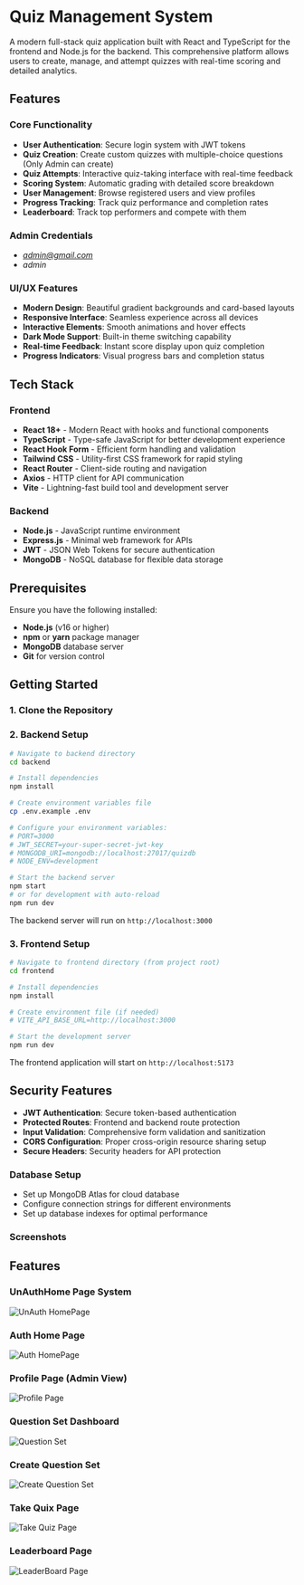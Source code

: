 # Quiz Management System

A modern full-stack quiz application built with React and TypeScript for the frontend and Node.js for the backend. This comprehensive platform allows users to create, manage, and attempt quizzes with real-time scoring and detailed analytics.

## Features

### Core Functionality

- **User Authentication**: Secure login system with JWT tokens
- **Quiz Creation**: Create custom quizzes with multiple-choice questions (Only Admin can create)
- **Quiz Attempts**: Interactive quiz-taking interface with real-time feedback
- **Scoring System**: Automatic grading with detailed score breakdown
- **User Management**: Browse registered users and view profiles
- **Progress Tracking**: Track quiz performance and completion rates
- **Leaderboard**: Track top performers and compete with them

### Admin Credentials

- *admin@gmail.com*
- _admin_

### UI/UX Features

- **Modern Design**: Beautiful gradient backgrounds and card-based layouts
- **Responsive Interface**: Seamless experience across all devices
- **Interactive Elements**: Smooth animations and hover effects
- **Dark Mode Support**: Built-in theme switching capability
- **Real-time Feedback**: Instant score display upon quiz completion
- **Progress Indicators**: Visual progress bars and completion status

## Tech Stack

### Frontend

- **React 18+** - Modern React with hooks and functional components
- **TypeScript** - Type-safe JavaScript for better development experience
- **React Hook Form** - Efficient form handling and validation
- **Tailwind CSS** - Utility-first CSS framework for rapid styling
- **React Router** - Client-side routing and navigation
- **Axios** - HTTP client for API communication
- **Vite** - Lightning-fast build tool and development server

### Backend

- **Node.js** - JavaScript runtime environment
- **Express.js** - Minimal web framework for APIs
- **JWT** - JSON Web Tokens for secure authentication
- **MongoDB** - NoSQL database for flexible data storage

## Prerequisites

Ensure you have the following installed:

- **Node.js** (v16 or higher)
- **npm** or **yarn** package manager
- **MongoDB** database server
- **Git** for version control

## Getting Started

### 1. Clone the Repository

### 2. Backend Setup

```bash
# Navigate to backend directory
cd backend

# Install dependencies
npm install

# Create environment variables file
cp .env.example .env

# Configure your environment variables:
# PORT=3000
# JWT_SECRET=your-super-secret-jwt-key
# MONGODB_URI=mongodb://localhost:27017/quizdb
# NODE_ENV=development

# Start the backend server
npm start
# or for development with auto-reload
npm run dev
```

The backend server will run on `http://localhost:3000`

### 3. Frontend Setup

```bash
# Navigate to frontend directory (from project root)
cd frontend

# Install dependencies
npm install

# Create environment file (if needed)
# VITE_API_BASE_URL=http://localhost:3000

# Start the development server
npm run dev
```

The frontend application will start on `http://localhost:5173`

## Security Features

- **JWT Authentication**: Secure token-based authentication
- **Protected Routes**: Frontend and backend route protection
- **Input Validation**: Comprehensive form validation and sanitization
- **CORS Configuration**: Proper cross-origin resource sharing setup
- **Secure Headers**: Security headers for API protection

### Database Setup

- Set up MongoDB Atlas for cloud database
- Configure connection strings for different environments
- Set up database indexes for optimal performance

### Screenshots

## Features

### UnAuthHome Page System

![UnAuth HomePage](./screenshots/UnAuthHomePage.png)

### Auth Home Page

![Auth HomePage](<./screenshots/AuthHomePage(admin).png>)

### Profile Page (Admin View)

![Profile Page](<./screenshots/ProfilePage(adminView).png>)

### Question Set Dashboard

![Question Set](<./screenshots/QuestionSet(adminView).png>)

### Create Question Set

![Create Question Set](<./screenshots/CreateQuestionSet(adminOnly).png>)

### Take Quix Page

![Take Quiz Page](./screenshots/TakeQuizPage.png)

### Leaderboard Page

![LeaderBoard Page](./screenshots/Leaderboard.png)
